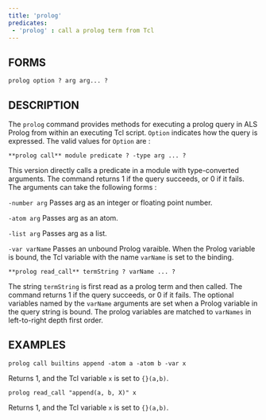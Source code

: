 ```yaml
---
title: 'prolog'
predicates:
 - 'prolog' : call a prolog term from Tcl
---
```


## FORMS
```
prolog option ? arg arg... ?
```
## DESCRIPTION

The `prolog` command provides methods for executing a prolog query in ALS Prolog from within an executing Tcl script. `Option` indicates how the query is expressed. The valid values for `Option` are :
```
**prolog call** module predicate ? -type arg ... ?
```
This version directly calls a predicate in a module with type-converted arguments. The command returns 1 if the query succeeds, or 0 if it fails. The arguments can take the following forms :

`-number arg` Passes arg as an integer or floating point number.

`-atom arg` Passes arg as an atom.

`-list arg` Passes arg as a list.

`-var varName` Passes an unbound Prolog varaible. When the Prolog variable is bound, the Tcl variable with the name `varName` is set to the binding.
```
**prolog read_call** termString ? varName ... ?
```
The string `termString` is first read as a prolog term and then called. The command returns 1 if the query succeeds, or 0 if it fails. The optional variables named by the `varName` arguments are set when a Prolog variable in the query string is bound. The prolog variables are matched to `varNames` in left-to-right depth first order.

## EXAMPLES
```
prolog call builtins append -atom a -atom b -var x
```
Returns 1, and the Tcl variable `x` is set to `{}(a,b)`.
```
prolog read_call "append(a, b, X)" x
```
Returns 1, and the Tcl variable `x` is set to `{}(a,b)`.

